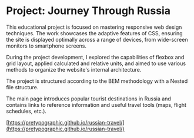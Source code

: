# Project: Journey Through Russia

This educational project is focused on mastering responsive web design techniques. The work showcases the adaptive features of CSS, ensuring the site is displayed optimally across a range of devices, from wide-screen monitors to smartphone screens.

During the project development, I explored the capabilities of flexbox and grid layout, applied calculated and relative units, and aimed to use various methods to organize the website's internal architecture.

The project is structured according to the BEM methodology with a Nested file structure.

The main page introduces popular tourist destinations in Russia and contains links to reference information and useful travel tools (maps, flight schedules, etc.).

[https://pretypographic.github.io/russian-travel/](https://pretypographic.github.io/russian-travel/)

